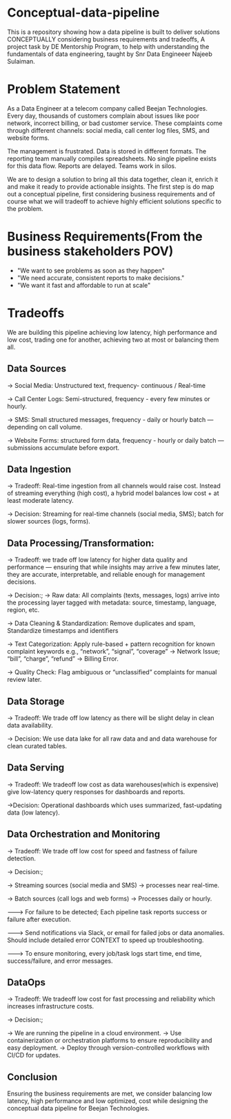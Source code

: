 # Conceptual-data-pipeline
This is a repository showing how a data pipeline is built to deliver solutions CONCEPTUALLY considering business requirements and tradeoffs, A project task by DE Mentorship Program, to help with understanding the fundamentals of data engineering, taught by Snr Data Engineeer Najeeb Sulaiman.

# Problem Statement
As a Data Engineer at a telecom company called Beejan Technologies. Every day, thousands of customers complain about issues like poor network, incorrect billing, or bad customer service. These complaints come through different channels: social media, call center log files, SMS, and website forms.

The management is frustrated. Data is stored in different formats. The reporting team manually compiles spreadsheets. No single pipeline exists for this data flow. Reports are delayed. Teams work in silos.

We are to design a solution to bring all this data together, clean it, enrich it and make it ready to provide actionable insights. The first step is do map out a conceptual pipeline, first considering business requirements and of course what we will tradeoff to achieve highly efficient solutions specific to the problem.

# Business Requirements(From the business stakeholders POV)
- "We want to see problems as soon as they happen"
- "We need accurate, consistent reports to make decisions."
- "We want it fast and affordable to run at scale"

# Tradeoffs
We are building this pipeline achieving low latency, high performance and low cost, trading one for another, achieving two at most or balancing them all.

## Data Sources
-> Social Media: Unstructured text, frequency- continuous / Real-time

-> Call Center Logs: Semi-structured, frequency - every few minutes or hourly.

-> SMS: Small structured messages, frequency - daily or hourly batch — depending on
call volume.

-> Website Forms: structured form data, frequency - hourly or daily batch — submissions accumulate before export.

## Data Ingestion

-> Tradeoff: Real-time ingestion from all channels would raise cost. Instead of streaming everything (high cost), a hybrid model balances low cost + at least moderate latency.

-> Decision: Streaming for real-time channels (social media, SMS); batch for slower sources (logs, forms).

## Data Processing/Transformation: 

-> Tradeoff: we trade off low latency for higher data quality and performance — ensuring that while insights may arrive a few minutes later, they are accurate, interpretable, and reliable enough for management decisions.

-> Decision:;
-> Raw data: All complaints (texts, messages, logs) arrive into the processing layer tagged with metadata: source, timestamp, language, region, etc.

-> Data Cleaning & Standardization: Remove duplicates and spam, Standardize timestamps and identifiers

-> Text Categorization: Apply rule-based + pattern recognition for known complaint keywords e.g., “network”, “signal”, “coverage” → Network Issue; “bill”, “charge”, “refund” → Billing Error.

-> Quality Check: Flag ambiguous or “unclassified” complaints for manual review later.

## Data Storage

-> Tradeoff: We trade off low latency as there will be slight delay in clean data availability.

-> Decision: We use data lake for all raw data and and data warehouse for clean curated tables.

## Data Serving

-> Tradeoff: We tradeoff low cost as data warehouses(which is expensive) give low-latency query responses for dashboards and reports.

->Decision: Operational dashboards which uses summarized, fast-updating data (low latency).

## Data Orchestration and Monitoring
-> Tradeoff: We trade off low cost for speed and fastness of failure detection.

-> Decision:;

-> Streaming sources (social media and SMS) -> processes near real-time.

-> Batch sources (call logs and web forms) -> Processes daily or hourly.

---> For failure to be detected; Each pipeline task reports success or failure after execution.

---> Send notifications via Slack, or email for failed jobs or data anomalies. Should include detailed error CONTEXT to speed up troubleshooting.

---> To ensure monitoring, every job/task logs start time, end time, success/failure, and error messages.

## DataOps
-> Tradeoff: We tradeoff low cost for fast processing and reliability which increases infrastructure costs.

-> Decision:;

->  We are running the pipeline in a cloud environment.
-> Use containerization or orchestration platforms to ensure reproducibility and easy deployment.
-> Deploy through version-controlled workflows with CI/CD for updates.

## Conclusion
Ensuring the business requirements are met, we consider balancing low latency, high performance and low optimized, cost while designing the conceptual data pipeline for Beejan Technologies. 
